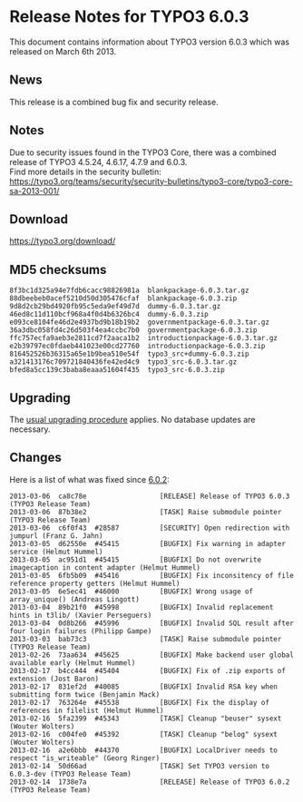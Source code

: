 Release Notes for TYPO3 6.0.3
=============================

This document contains information about TYPO3 version 6.0.3 which was
released on March 6th 2013.

News
----

This release is a combined bug fix and security release.

Notes
-----

Due to security issues found in the TYPO3 Core, there was a combined
release of TYPO3 4.5.24, 4.6.17, 4.7.9 and 6.0.3.\
Find more details in the security bulletin:
<https://typo3.org/teams/security/security-bulletins/typo3-core/typo3-core-sa-2013-001/>

Download
--------

<https://typo3.org/download/>

MD5 checksums
-------------

    8f3bc1d325a94e7fdb6cacc98826981a  blankpackage-6.0.3.tar.gz
    88dbeebeb0acef5210d50d305476cfaf  blankpackage-6.0.3.zip
    9d8d2cb29bd4920fb95c5eda9ef49d7d  dummy-6.0.3.tar.gz
    46ed8c11d110bcf968a4f0d4b6326bc4  dummy-6.0.3.zip
    e093ce8104fe46d2e4937bd9b18b19b2  governmentpackage-6.0.3.tar.gz
    36a3dbc058fd4c26d503f4ea4ccbc7b0  governmentpackage-6.0.3.zip
    ffc757ecfa9aeb3e2811cd7f2aaca1b2  introductionpackage-6.0.3.tar.gz
    e2b39797ec0fdaeb441023e00cd27760  introductionpackage-6.0.3.zip
    816452526b36315a65e1b9bea510e54f  typo3_src+dummy-6.0.3.zip
    a321413176c709721840436fe42ed4c9  typo3_src-6.0.3.tar.gz
    bfed8a5cc139c3baba8eaaa51604f435  typo3_src-6.0.3.zip

Upgrading
---------

The [usual upgrading
procedure](https://docs.typo3.org/typo3cms/InstallationGuide/) applies.
No database updates are necessary.

Changes
-------

Here is a list of what was fixed since [6.0.2](TYPO3_6.0.2 "wikilink"):

    2013-03-06  ca8c78e                  [RELEASE] Release of TYPO3 6.0.3 (TYPO3 Release Team)
    2013-03-06  87b38e2                  [TASK] Raise submodule pointer (TYPO3 Release Team)
    2013-03-06  c6f0f43  #28587          [SECURITY] Open redirection with jumpurl (Franz G. Jahn)
    2013-03-05  d62550e  #45415          [BUGFIX] Fix warning in adapter service (Helmut Hummel)
    2013-03-05  ac951d1  #45415          [BUGFIX] Do not overwrite imagecaption in content adapter (Helmut Hummel)
    2013-03-05  6fb5b09  #45416          [BUGFIX] Fix inconsitency of file reference property getters (Helmut Hummel)
    2013-03-05  6e5ec41  #46000          [BUGFIX] Wrong usage of array_unique() (Andreas Lingott)
    2013-03-04  89b21f0  #45998          [BUGFIX] Invalid replacement hints in t3lib/ (Xavier Perseguers)
    2013-03-04  0d8b266  #45996          [BUGFIX] Invalid SQL result after four login failures (Philipp Gampe)
    2013-03-03  bab73c3                  [TASK] Raise submodule pointer (TYPO3 Release Team)
    2013-02-26  73aa634  #45625          [BUGFIX] Make backend user global available early (Helmut Hummel)
    2013-02-17  b4cc444  #45404          [BUGFIX] Fix of .zip exports of extension (Jost Baron)
    2013-02-17  831ef2d  #40085          [BUGFIX] Invalid RSA key when submitting form twice (Benjamin Mack)
    2013-02-17  763264e  #45538          [BUGFIX] Fix the display of references in filelist (Helmut Hummel)
    2013-02-16  5fa2399  #45343          [TASK] Cleanup "beuser" sysext (Wouter Wolters)
    2013-02-16  c004fe0  #45392          [TASK] Cleanup "belog" sysext (Wouter Wolters)
    2013-02-16  a2e6bbb  #44370          [BUGFIX] LocalDriver needs to respect "is_writeable" (Georg Ringer)
    2013-02-14  50d66ad                  [TASK] Set TYPO3 version to 6.0.3-dev (TYPO3 Release Team)
    2013-02-14  1738e7a                  [RELEASE] Release of TYPO3 6.0.2 (TYPO3 Release Team)


